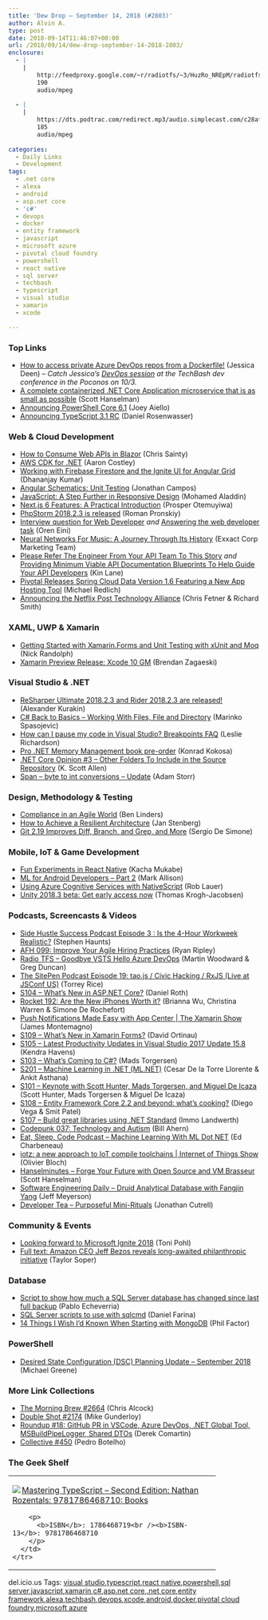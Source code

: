 ```yaml
---
title: 'Dew Drop – September 14, 2018 (#2803)'
author: Alvin A.
type: post
date: 2018-09-14T11:46:07+00:00
url: /2018/09/14/dew-drop-september-14-2018-2803/
enclosure:
  - |
    |
        http://feedproxy.google.com/~r/radiotfs/~3/HuzRo_NREpM/radiotfs_165.mp3
        190
        audio/mpeg
        
  - |
    |
        https://dts.podtrac.com/redirect.mp3/audio.simplecast.com/c28afac2.mp3
        185
        audio/mpeg
        
categories:
  - Daily Links
  - Development
tags:
  - .net core
  - alexa
  - android
  - asp.net core
  - 'c#'
  - devops
  - docker
  - entity framework
  - javascript
  - microsoft azure
  - pivotal cloud foundry
  - powershell
  - react native
  - sql server
  - techbash
  - typescript
  - visual studio
  - xamarin
  - xcode

---
```

### <a name="top"></a>Top Links

  * <a href="https://jessicadeen.com/tech/how-to-access-private-azure-devops-repos-from-a-dockerfile/" target="_blank">How to access private Azure DevOps repos from a Dockerfile!</a> (Jessica Deen) &#8211; _Catch Jessica&#8217;s <a href="https://techbash.com/sessions/devops-with-kubernetes-and-helm" target="_blank">DevOps session</a> at the TechBash dev conference in the Poconos on 10/3._
  * <a href="http://feeds.hanselman.com/~/569628958/0/scotthanselman~A-complete-containerized-NET-Core-Application-microservice-that-is-as-small-as-possible.aspx" target="_blank">A complete containerized .NET Core Application microservice that is as small as possible</a> (Scott Hanselman)
  * <a href="https://blogs.msdn.microsoft.com/powershell/2018/09/13/announcing-powershell-core-6-1/" target="_blank">Announcing PowerShell Core 6.1</a> (Joey Aiello)
  * <a href="https://blogs.msdn.microsoft.com/typescript/2018/09/13/announcing-typescript-3-1-rc/" target="_blank">Announcing TypeScript 3.1 RC</a> (Daniel Rosenwasser)



### <a name="web"></a>Web & Cloud Development

  * <a href="https://visualstudiomagazine.com/articles/2018/09/07/blazor-apis.aspx" target="_blank">How to Consume Web APIs in Blazor</a> (Chris Sainty)
  * <a href="http://feedproxy.google.com/~r/AwsDeveloperBlog/~3/tPpY_6U2Wxg/" target="_blank">AWS CDK for .NET</a> (Aaron Costley)
  * <a href="https://www.infragistics.com/community/blogs/b/infragistics/posts/working-with-firebase-firestore-and-the-ignite-ui-for-angular-grid" target="_blank">Working with Firebase Firestore and the Ignite UI for Angular Grid</a> (Dhananjay Kumar)
  * <a href="https://blog.angular.io/angular-schematics-unit-testing-3a0a9aaab186?source=rss----447683c3d9a3---4" target="_blank">Angular Schematics: Unit Testing</a> (Jonathan Campos)
  * <a href="https://codeburst.io/javascript-a-step-further-in-responsive-design-5110732914f2?source=rss----61061eb0c96b---4" target="_blank">JavaScript: A Step Further in Responsive Design</a> (Mohamed Aladdin)
  * <a href="https://auth0.com/blog/nextjs-6-features-introduction/" target="_blank">Next.js 6 Features: A Practical Introduction</a> (Prosper Otemuyiwa)
  * <a href="https://blog.jetbrains.com/phpstorm/2018/09/phpstorm-2018-2-3-is-released/" target="_blank">PhpStorm 2018.2.3 is released</a> (Roman Pronskiy)
  * <a href="http://feedproxy.google.com/~r/AyendeRahien/~3/rwYcT_2pNk0/interview-question-for-web-developer" target="_blank">Interview question for Web Developer</a> _and_ <a href="http://feedproxy.google.com/~r/AyendeRahien/~3/ccEkFAwqioQ/answering-the-web-developer-task" target="_blank">Answering the web developer task</a> (Oren Eini)
  * <a href="http://blog.exxactcorp.com/neural-networks-for-music/" target="_blank">Neural Networks For Music: A Journey Through Its History</a> (Exxact Corp Marketing Team)
  * <a href="http://apievangelist.com/2018/09/13/please-refer-the-engineer-from-your-api-team-to-this-story/" target="_blank">Please Refer The Engineer From Your API Team To This Story</a> _and_ <a href="http://apievangelist.com/2018/09/13/providing-minimum-viable-api-documentation-blueprints-to-help-guide-your-api-developers/" target="_blank">Providing Minimum Viable API Documentation Blueprints To Help Guide Your API Developers</a> (Kin Lane)
  * <a href="https://www.infoq.com/news/2018/09/pivotal-releases-data-flow-1.6?utm_campaign=infoq_content&utm_source=infoq&utm_medium=feed&utm_term=global" target="_blank">Pivotal Releases Spring Cloud Data Version 1.6 Featuring a New App Hosting Tool</a> (Michael Redlich)
  * <a href="https://medium.com/netflix-techblog/netflix-ptap-fcb0019b63fb?source=rss----2615bd06b42e---4" target="_blank">Announcing the Netflix Post Technology Alliance</a> (Chris Fetner & Richard Smith)



### <a name="silverlight"></a>XAML, UWP & Xamarin

  * <a href="http://feedproxy.google.com/~r/NicksNetTravels/~3/Iiqd1Jpc0JA/post.aspx" target="_blank">Getting Started with Xamarin.Forms and Unit Testing with xUnit and Moq</a> (Nick Randolph)
  * <a href="https://releases.xamarin.com/preview-release-xcode-10-gm/" target="_blank">Xamarin Preview Release: Xcode 10 GM</a> (Brendan Zagaeski)



### <a name="dotnet"></a>Visual Studio & .NET

  * <a href="https://blog.jetbrains.com/dotnet/2018/09/13/resharper-ultimate-2018-2-3-rider-2018-2-3-released/" target="_blank">ReSharper Ultimate 2018.2.3 and Rider 2018.2.3 are released!</a> (Alexander Kurakin)
  * <a href="https://code-maze.com/csharp-basics-file-directory/" target="_blank">C# Back to Basics – Working With Files, File and Directory</a> (Marinko Spasojevic)
  * <a href="https://blogs.msdn.microsoft.com/visualstudio/2018/09/13/how-can-i-pause-my-code-in-visual-studio-breakpoints-faq/" target="_blank">How can I pause my code in Visual Studio? Breakpoints FAQ</a> (Leslie Richardson)
  * <a href="http://tooslowexception.com/pro-net-memory-management-book-pre-order/" target="_blank">Pro .NET Memory Management book pre-order</a> (Konrad Kokosa)
  * <a href="http://odetocode.com/blogs/scott/archive/2018/09/13/net-core-opinion-3-ndash-other-folders-to-include.aspx" target="_blank">.NET Core Opinion #3 &#8211; Other Folders To Include in the Source Repository</a> (K. Scott Allen)
  * <a href="https://adamstorr.azurewebsites.net/blog/span-t-byte-int-conversions-update" target="_blank">Span<T> &#8211; byte to int conversions &#8211; Update</a> (Adam Storr)



### <a name="design"></a>Design, Methodology & Testing

  * <a href="https://www.infoq.com/news/2018/09/compliance-agile?utm_campaign=infoq_content&utm_source=infoq&utm_medium=feed&utm_term=global" target="_blank">Compliance in an Agile World</a> (Ben Linders)
  * <a href="https://www.infoq.com/news/2018/09/resilient-architectures-patterns?utm_campaign=infoq_content&utm_source=infoq&utm_medium=feed&utm_term=global" target="_blank">How to Achieve a Resilient Architecture</a> (Jan Stenberg)
  * <a href="https://www.infoq.com/news/2018/09/git-2.19-released?utm_campaign=infoq_content&utm_source=infoq&utm_medium=feed&utm_term=global" target="_blank">Git 2.19 Improves Diff, Branch, and Grep, and More</a> (Sergio De Simone)



### <a name="mobile"></a>Mobile, IoT & Game Development

  * <a href="https://dev.to/a_doodlebug/fun-experiments-in-react-native--1ab1" target="_blank">Fun Experiments in React Native</a> (Kacha Mukabe)
  * <a href="http://feedproxy.google.com/~r/StylingAndroid/~3/qzFhzE044PQ/" target="_blank">ML for Android Developers – Part 2</a> (Mark Allison)
  * <a href="https://www.nativescript.org/blog/using-azure-cognitive-services-with-nativescript" target="_blank">Using Azure Cognitive Services with NativeScript</a> (Rob Lauer)
  * <a href="https://blogs.unity3d.com/2018/09/13/unity-2018-3-beta-get-early-access-now/" target="_blank">Unity 2018.3 beta: Get early access now</a> (Thomas Krogh-Jacobsen)



### <a name="podcasts"></a>Podcasts, Screencasts & Videos

  * <a href="http://stephenhaunts.com/2018/09/13/side-hustle-success-podcast-episode-3-is-the-4-hour-workweek-realistic/" target="_blank">Side Hustle Success Podcast Episode 3 : Is the 4-Hour Workweek Realistic?</a> (Stephen Haunts)
  * <a href="https://ryanripley.com/afh-099-improve-your-agile-hiring-practices/" target="_blank">AFH 099: Improve Your Agile Hiring Practices</a> (Ryan Ripley)
  * <a href="http://feedproxy.google.com/~r/radiotfs/~3/HuzRo_NREpM/radiotfs_165.mp3" target="_blank">Radio TFS &#8211; Goodbye VSTS Hello Azure DevOps</a> (Martin Woodward & Greg Duncan)
  * <a href="https://www.sitepen.com/blog/2018/09/13/episode-19-tao-js-civic-hacking-rxjs-live-at-jsconf-us/" target="_blank">The SitePen Podcast Episode 19: tao.js / Civic Hacking / RxJS (Live at JSConf US)</a> (Torrey Rice)
  * <a href="http://www.youtube.com/watch?v=DDBmvOPfqzA" target="_blank">S104 &#8211; What&#8217;s New in ASP.NET Core?</a> (Daniel Roth)
  * <a href="http://relay.fm/rocket/192" target="_blank">Rocket 192: Are the New iPhones Worth it?</a> (Brianna Wu, Christina Warren & Simone De Rochefort)
  * <a href="https://channel9.msdn.com/Shows/XamarinShow/Push-Notifications-Made-Easy-with-App-Center?WT.mc_id=DX_MVP4025064" target="_blank">Push Notifications Made Easy with App Center | The Xamarin Show</a> (James Montemagno)
  * <a href="http://www.youtube.com/watch?v=KvGbte1Z_0o" target="_blank">S109 &#8211; What&#8217;s New in Xamarin Forms?</a> (David Ortinau)
  * <a href="http://www.youtube.com/watch?v=vit3o7XfrG8" target="_blank">S105 &#8211; Latest Productivity Updates in Visual Studio 2017 Update 15.8</a> (Kendra Havens)
  * <a href="http://www.youtube.com/watch?v=M0hdrybOKJg" target="_blank">S103 &#8211; What&#8217;s Coming to C#?</a> (Mads Torgersen)
  * <a href="http://www.youtube.com/watch?v=zXn10vy8F6E" target="_blank">S201 &#8211; Machine Learning in .NET (ML.NET)</a> (Cesar De la Torre Llorente & Ankit Asthana)
  * <a href="http://www.youtube.com/watch?v=qQdGC2jIP8s" target="_blank">S101 &#8211; Keynote with Scott Hunter, Mads Torgersen, and Miguel De Icaza</a> (Scott Hunter, Mads Torgersen & Miguel De Icaza)
  * <a href="http://www.youtube.com/watch?v=uUImtHjTU2E" target="_blank">S108 &#8211; Entity Framework Core 2.2 and beyond: what&#8217;s cooking?</a> (Diego Vega & Smit Patel)
  * <a href="http://www.youtube.com/watch?v=hLFyycJVo0I" target="_blank">S107 &#8211; Build great libraries using .NET Standard</a> (Immo Landwerth)
  * <a href="https://codepunk.io/codepunk-037-technology-and-autism/" target="_blank">Codepunk 037: Technology and Autism</a> (Bill Ahern)
  * <a href="http://feedproxy.google.com/~r/esc-podcast/~3/MTiTxbHw6sY/machine-learning-with-ml-dot-net" target="_blank">Eat, Sleep, Code Podcast &#8211; Machine Learning With ML Dot NET</a> (Ed Charbeneau)
  * <a href="https://channel9.msdn.com/Shows/Internet-of-Things-Show/iotz-a-new-approach-to-IoT-compile-toolchains?WT.mc_id=DX_MVP4025064" target="_blank">iotz: a new approach to IoT compile toolchains | Internet of Things Show</a> (Olivier Bloch)
  * <a href="https://dts.podtrac.com/redirect.mp3/audio.simplecast.com/c28afac2.mp3" target="_blank">Hanselminutes &#8211; Forge Your Future with Open Source and VM Brasseur</a> (Scott Hanselman)
  * <a href="https://softwareengineeringdaily.com/2018/09/14/druid-analytical-database-with-fangjin-yang/" target="_blank">Software Engineering Daily &#8211; Druid Analytical Database with Fangjin Yang</a> (Jeff Meyerson)
  * <a href="http://developertea.simplecast.fm/845e99e0" target="_blank">Developer Tea &#8211; Purposeful Mini-Rituals</a> (Jonathan Cutrell)



### <a name="events"></a>Community & Events

  * <a href="http://feedproxy.google.com/~r/blogatworkat/~3/A_HMjoq1ckE/post.aspx" target="_blank">Looking forward to Microsoft Ignite 2018</a> (Toni Pohl)
  * <a href="https://www.geekwire.com/2018/full-text-amazon-ceo-jeff-bezos-reveals-long-awaited-philanthropic-initiative/" target="_blank">Full text: Amazon CEO Jeff Bezos reveals long-awaited philanthropic initiative</a> (Taylor Soper)



### <a name="sql"></a>Database

  * <a href="http://feedproxy.google.com/~r/MSSQLTips-LatestSqlServerTips/~3/hiYklF0PGjw/tip.asp" target="_blank">Script to show how much a SQL Server database has changed since last full backup</a> (Pablo Echeverria)
  * <a href="http://feedproxy.google.com/~r/MSSQLTips-LatestSqlServerTips/~3/Cy9is_rY7yQ/tip.asp" target="_blank">SQL Server scripts to use with sqlcmd</a> (Daniel Farina)
  * <a href="https://www.infoq.com/articles/Starting-With-MongoDB?utm_campaign=infoq_content&utm_source=infoq&utm_medium=feed&utm_term=global" target="_blank">14 Things I Wish I’d Known When Starting with MongoDB</a> (Phil Factor)



### <a name="ps"></a>PowerShell

  * <a href="https://blogs.msdn.microsoft.com/powershell/2018/09/13/desired-state-configuration-dsc-planning-update-september-2018/" target="_blank">Desired State Configuration (DSC) Planning Update – September 2018</a> (Michael Greene)



### <a name="links"></a>More Link Collections

  * <a href="http://feedproxy.google.com/~r/ReflectivePerspective/~3/CrnBOsW3C5g/" target="_blank">The Morning Brew #2664</a> (Chris Alcock)
  * <a href="https://afreshcup.com/home/2018/09/14/double-shot-2174.html" target="_blank">Double Shot #2174</a> (Mike Gunderloy)
  * <a href="https://codeopinion.com/roundup-18/" target="_blank">Roundup #18: GitHub PR in VSCode, Azure DevOps, .NET Global Tool, MSBuildPipeLogger, Shared DTOs</a> (Derek Comartin)
  * <a href="http://feedproxy.google.com/~r/tympanus/~3/AW-4rz7Tynw/" target="_blank">Collective #450</a> (Pedro Botelho)



### <a name="shelf"></a>The Geek Shelf

<div class="wlWriterEditableSmartContent" id="scid:7dc1bd33-94bd-46fd-a20b-0131235bcd47:94f727c6-43fc-46d9-8d14-f5a7c9dc8989" style="margin: 0px; padding: 0px; float: none; display: inline;">
  <table cellspacing="0" cellpadding="2" width="400" border="0" unselectable="on">
    <tr>
      <td valign="top" width="400">
        <p>
          <a title="Mastering TypeScript - Second Edition: Nathan Rozentals: 9781786468710: Books" href="https://www.amazon.com/exec/obidos/ASIN/1786468719/amavin-20"><img data-recalc-dims="1" decoding="async" src="https://i0.wp.com/images-na.ssl-images-amazon.com/images/I/515yNfayBlL._AC_US218_.jpg?w=660&#038;ssl=1" border="0" align="left" style="float:left" />Mastering TypeScript &#8211; Second Edition: Nathan Rozentals: 9781786468710: Books</a>
        </p>
        
        <p>
          <b>ISBN</b>: 1786468719<br /><b>ISBN-13</b>: 9781786468710
        </p>
      </td>
    </tr>
  </table>
</div>



<div class="wlWriterEditableSmartContent" id="scid:77ECF5F8-D252-44F5-B4EB-D463C5396A79:1437c394-2219-45a4-b15f-3c7c69501bf2" style="margin: 0px; padding: 0px; float: none; display: inline;">
  del.icio.us Tags: <a href="http://del.icio.us/popular/visual+studio" rel="tag">visual studio</a>,<a href="http://del.icio.us/popular/typescript" rel="tag">typescript</a>,<a href="http://del.icio.us/popular/react+native" rel="tag">react native</a>,<a href="http://del.icio.us/popular/powershell" rel="tag">powershell</a>,<a href="http://del.icio.us/popular/sql+server" rel="tag">sql server</a>,<a href="http://del.icio.us/popular/javascript" rel="tag">javascript</a>,<a href="http://del.icio.us/popular/xamarin" rel="tag">xamarin</a>,<a href="http://del.icio.us/popular/c%23" rel="tag">c#</a>,<a href="http://del.icio.us/popular/asp.net+core" rel="tag">asp.net core</a>,<a href="http://del.icio.us/popular/.net+core" rel="tag">.net core</a>,<a href="http://del.icio.us/popular/entity+framework" rel="tag">entity framework</a>,<a href="http://del.icio.us/popular/alexa" rel="tag">alexa</a>,<a href="http://del.icio.us/popular/techbash" rel="tag">techbash</a>,<a href="http://del.icio.us/popular/devops" rel="tag">devops</a>,<a href="http://del.icio.us/popular/xcode" rel="tag">xcode</a>,<a href="http://del.icio.us/popular/android" rel="tag">android</a>,<a href="http://del.icio.us/popular/docker" rel="tag">docker</a>,<a href="http://del.icio.us/popular/pivotal+cloud+foundry" rel="tag">pivotal cloud foundry</a>,<a href="http://del.icio.us/popular/microsoft+azure" rel="tag">microsoft azure</a>
</div>